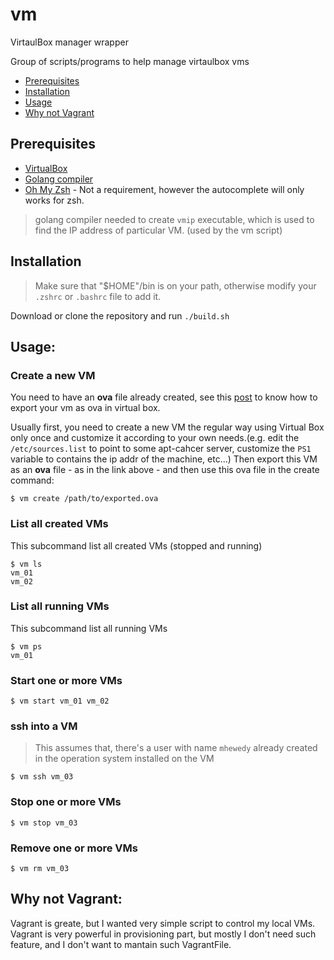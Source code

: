 # vm
VirtaulBox manager wrapper

Group of scripts/programs to help manage virtaulbox vms

  * [Prerequisites](#prerequisites)
  * [Installation](#installation)
  * [Usage](#usage)
  * [Why not Vagrant](#why-not-vagrant)

## Prerequisites
* [VirtualBox ](https://www.virtualbox.org/wiki/Downloads)
* [Golang compiler](https://golang.org/dl/)
* [Oh My Zsh](https://github.com/ohmyzsh/ohmyzsh) - Not a requirement, however the autocomplete will only works for zsh.

> golang compiler needed to create `vmip` executable, which is used to find the IP address of particular VM. (used by the vm script)

## Installation
> Make sure that "$HOME"/bin is on your path, otherwise modify your `.zshrc` or `.bashrc` file to add it.

Download or clone the repository and run `./build.sh`

## Usage:

### Create a new VM
You need to have an **ova** file already created, see this [post](https://www.maketecheasier.com/import-export-ova-files-in-virtualbox/) to know how to export your vm as ova in virtual box.

Usually first, you need to create a new VM the regular way using Virtual Box only once and customize it according to your own needs.(e.g. edit the `/etc/sources.list` to point to some apt-cahcer server, customize the `PS1` variable to contains the ip addr of the machine, etc...)
Then export this VM as an **ova** file - as in the link above - and then use this ova file in the create command:

```
$ vm create /path/to/exported.ova
```

### List all created VMs
This subcommand list all created VMs (stopped and running)
```
$ vm ls
vm_01
vm_02
```

### List all running VMs
This subcommand list all running VMs

```
$ vm ps
vm_01
```

### Start one or more VMs

```
$ vm start vm_01 vm_02
```


### ssh into a VM
> This assumes that, there's a user with name `mhewedy` already created in the operation system installed on the VM

```
$ vm ssh vm_03
```

### Stop one or more VMs

```
$ vm stop vm_03
```

### Remove one or more VMs
```
$ vm rm vm_03
```

## Why not Vagrant:

Vagrant is greate, but I wanted very simple script to control my local VMs.   
Vagrant is very powerful in provisioning part, but mostly I don't need such feature, and I don't want to mantain such VagrantFile.
